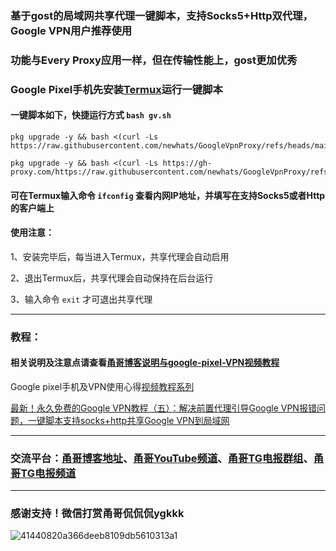 ### 基于gost的局域网共享代理一键脚本，支持Socks5+Http双代理，Google VPN用户推荐使用

### 功能与Every Proxy应用一样，但在传输性能上，gost更加优秀

### Google Pixel手机先安装[Termux](https://github.com/termux/termux-app/releases)运行一键脚本

#### 一键脚本如下，快捷运行方式 ```bash gv.sh```


```
pkg upgrade -y && bash <(curl -Ls https://raw.githubusercontent.com/newhats/GoogleVpnProxy/refs/heads/main/gv.sh)
```

```
pkg upgrade -y && bash <(curl -Ls https://gh-proxy.com/https://raw.githubusercontent.com/newhats/GoogleVpnProxy/refs/heads/main/gv.sh)
```

#### 可在Termux输入命令 ```ifconfig``` 查看内网IP地址，并填写在支持Socks5或者Http的客户端上

#### 使用注意：

1、安装完毕后，每当进入Termux，共享代理会自动启用

2、退出Termux后，共享代理会自动保持在后台运行

3、输入命令 ```exit``` 才可退出共享代理

--------------------------------------------------
### 教程：

#### 相关说明及注意点请查看[甬哥博客说明与google-pixel-VPN视频教程](https://ygkkk.blogspot.com/2025/02/pixelgooglevpn.html)

Google pixel手机及VPN使用心得[视频教程系列](https://www.youtube.com/playlist?list=PLMgly2AulGG_wlFVKqKmr6_8RQYG5UgI6)

[最新！永久免费的Google VPN教程（五）：解决前置代理引导Google VPN报错问题，一键脚本支持socks+http共享Google VPN到局域网](https://youtu.be/Wt7c-4pnLCg)

-----------------------------------------------------
### 交流平台：[甬哥博客地址](https://ygkkk.blogspot.com)、[甬哥YouTube频道](https://www.youtube.com/@ygkkk)、[甬哥TG电报群组](https://t.me/+jZHc6-A-1QQ5ZGVl)、[甬哥TG电报频道](https://t.me/+DkC9ZZUgEFQzMTZl)

--------------------------------------------------------
### 感谢支持！微信打赏甬哥侃侃侃ygkkk
![41440820a366deeb8109db5610313a1](https://github.com/user-attachments/assets/551cc2e1-a55a-444b-9c9c-2419ee5f14df)

